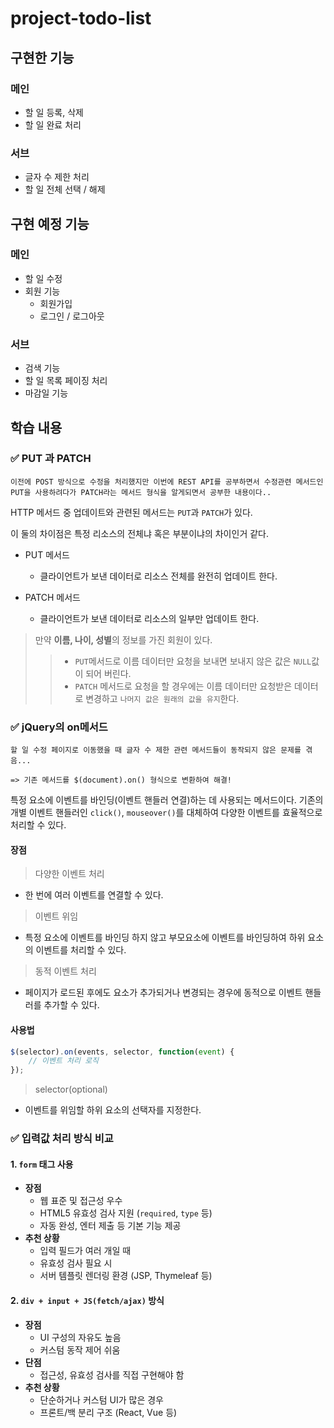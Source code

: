 # project-todo-list

## 구현한 기능
### 메인
- 할 일 등록, 삭제
- 할 일 완료 처리
### 서브
- 글자 수 제한 처리
- 할 일 전체 선택 / 해제

## 구현 예정 기능
### 메인
- 할 일 수정
- 회원 기능
    - 회원가입
    - 로그인 / 로그아웃
### 서브
- 검색 기능
- 할 일 목록 페이징 처리
- 마감일 기능

## 학습 내용
### ✅ PUT 과 PATCH
```
이전에 POST 방식으로 수정을 처리했지만 이번에 REST API를 공부하면서 수정관련 메서드인 PUT을 사용하려다가 PATCH라는 메서드 형식을 알게되면서 공부한 내용이다..
```
HTTP 메서드 중 업데이트와 관련된 메서드는 `PUT`과 `PATCH`가 있다.

이 둘의 차이점은 특정 리소스의 전체냐 혹은 부분이냐의 차이인거 같다.

- PUT 메서드
    - 클라이언트가 보낸 데이터로 리소스 전체를 완전히 업데이트 한다.

- PATCH 메서드
    - 클라이언트가 보낸 데이터로 리소스의 일부만 업데이트 한다.

> 만약 **이름, 나이, 성별**의 정보를 가진 회원이 있다. 
>> - `PUT`메서드로 이름 데이터만 요청을 보내면 보내지 않은 값은 `NULL`값이 되어 버린다.
>> - `PATCH` 메서드로 요청을 할 경우에는 이름 데이터만 요청받은 데이터로 변경하고 `나머지 값은 원래의 값을 유지`한다.

### ✅ jQuery의 on메서드
```
할 일 수정 페이지로 이동했을 때 글자 수 제한 관련 메서드들이 동작되지 않은 문제를 겪음...

=> 기존 메서드를 $(document).on() 형식으로 변환하여 해결!
```
특정 요소에 이벤트를 바인딩(이벤트 핸들러 연결)하는 데 사용되는 메서드이다. 기존의 개별 이벤트 핸들러인 `click()`, `mouseover()`를 대체하여 다양한 이벤트를 효율적으로 처리할 수 있다.

#### 장점
> 다양한 이벤트 처리
- 한 번에 여러 이벤트를 연결할 수 있다.
> 이벤트 위임
- 특정 요소에 이벤트를 바인딩 하지 않고 부모요소에 이벤트를 바인딩하여 하위 요소의 이벤트를 처리할 수 있다.
> 동적 이벤트 처리
- 페이지가 로드된 후에도 요소가 추가되거나 변경되는 경우에 동적으로 이벤트 핸들러를 추가할 수 있다.

#### 사용법
```js
$(selector).on(events, selector, function(event) {
    // 이벤트 처리 로직
});
```
> selector(optional)
- 이벤트를 위임할 하위 요소의 선택자를 지정한다.

### ✅ 입력값 처리 방식 비교
#### 1. `form` 태그 사용
- **장점**
  - 웹 표준 및 접근성 우수
  - HTML5 유효성 검사 지원 (`required`, `type` 등)
  - 자동 완성, 엔터 제출 등 기본 기능 제공
- **추천 상황**
  - 입력 필드가 여러 개일 때
  - 유효성 검사 필요 시
  - 서버 템플릿 렌더링 환경 (JSP, Thymeleaf 등)

#### 2. `div + input + JS(fetch/ajax)` 방식
- **장점**
  - UI 구성의 자유도 높음
  - 커스텀 동작 제어 쉬움
- **단점**
  - 접근성, 유효성 검사를 직접 구현해야 함
- **추천 상황**
  - 단순하거나 커스텀 UI가 많은 경우
  - 프론트/백 분리 구조 (React, Vue 등)
